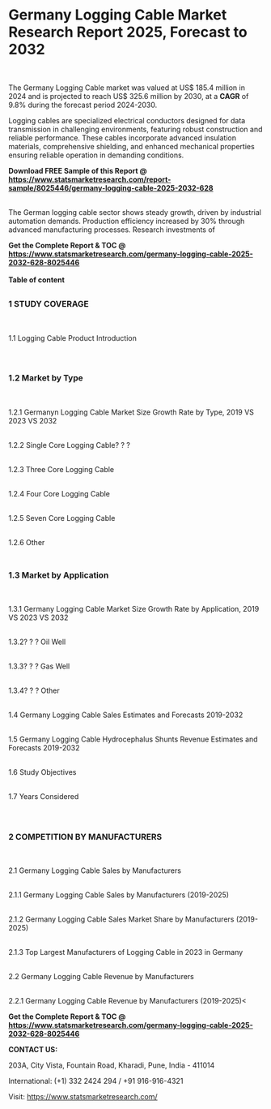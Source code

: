 <h1>Germany Logging Cable Market Research Report 2025, Forecast to 2032</h1><br/><p>The Germany Logging Cable market was valued at US$ 185.4 million in 2024 and is projected to reach US$ 325.6 million by 2030, at a <strong>CAGR</strong> of 9.8% during the forecast period 2024-2030.</p><p>
 
 Logging cables are specialized electrical conductors designed for data transmission in challenging environments, featuring robust construction and reliable performance. These cables incorporate advanced insulation materials, comprehensive shielding, and enhanced mechanical properties ensuring reliable operation in demanding conditions.</p><div><b>Download FREE Sample of this Report @ <a href="https://www.statsmarketresearch.com/download-free-sample/8025446/germany-logging-cable-2025-2032-628">https://www.statsmarketresearch.com/report-sample/8025446/germany-logging-cable-2025-2032-628</a></b></div><br><p>
 
 The German logging cable sector shows steady growth, driven by industrial automation demands. Production efficiency increased by 30% through advanced manufacturing processes. Research investments of</p><div><b>Get the Complete Report & TOC @ <a href="https://www.statsmarketresearch.com/germany-logging-cable-2025-2032-628-8025446">https://www.statsmarketresearch.com/germany-logging-cable-2025-2032-628-8025446</a></b></div><br><b>Table of content</b><p><h2><span style="font-size:16px"><strong>1 STUDY COVERAGE</strong></span></h2><br />
 
 <p>1.1 Logging Cable Product Introduction</p><br />
 
 <h2><span style="font-size:16px"><strong>1.2 Market by Type</strong></span></h2><br />
 
 <p>1.2.1 Germanyn Logging Cable Market Size Growth Rate by Type, 2019 VS 2023 VS 2032<br /><br />
 
 1.2.2 Single Core Logging Cable? ? ? <br /><br />
 
 1.2.3 Three Core Logging Cable<br /><br />
 
 1.2.4 Four Core Logging Cable<br /><br />
 
 1.2.5 Seven Core Logging Cable<br /><br />
 
 1.2.6 Other<br /><br />
 
 <h2><span style="font-size:16px"><strong>1.3 Market by Application</strong></span></h2><br />
 
 <p>1.3.1 Germany Logging Cable Market Size Growth Rate by Application, 2019 VS 2023 VS 2032<br /><br />
 
 1.3.2? ? ? Oil Well<br /><br />
 
 1.3.3? ? ? Gas Well<br /><br />
 
 1.3.4? ? ? Other<br /><br />
 
 1.4 Germany Logging Cable Sales Estimates and Forecasts 2019-2032<br /><br />
 
 1.5 Germany Logging Cable Hydrocephalus Shunts Revenue Estimates and Forecasts 2019-2032<br /><br />
 
 1.6 Study Objectives<br /><br />
 
 1.7 Years Considered</p><br />
 
 <h2><span style="font-size:16px"><strong>2 COMPETITION BY MANUFACTURERS</strong></span></h2><br />
 
 <p>2.1 Germany Logging Cable Sales by Manufacturers<br /><br />
 
 2.1.1 Germany Logging Cable Sales by Manufacturers (2019-2025)<br /><br />
 
 2.1.2 Germany Logging Cable Sales Market Share by Manufacturers (2019-2025)<br /><br />
 
 2.1.3 Top Largest Manufacturers of Logging Cable in 2023 in Germany<br /><br />
 
 2.2 Germany Logging Cable Revenue by Manufacturers<br /><br />
 
 2.2.1 Germany Logging Cable Revenue by Manufacturers (2019-2025)<<br><div><b>Get the Complete Report & TOC @ <a href="https://www.statsmarketresearch.com/germany-logging-cable-2025-2032-628-8025446">https://www.statsmarketresearch.com/germany-logging-cable-2025-2032-628-8025446</a></b></div></p>
 
 <b>CONTACT US:</b><br>
 
 203A, City Vista, Fountain Road, Kharadi, Pune, India - 411014 <br>
 
 International: (+1) 332 2424 294 / +91 916-916-4321<br>
 
 Visit: <a href="https://www.statsmarketresearch.com/">https://www.statsmarketresearch.com/</a>
 
 <br>